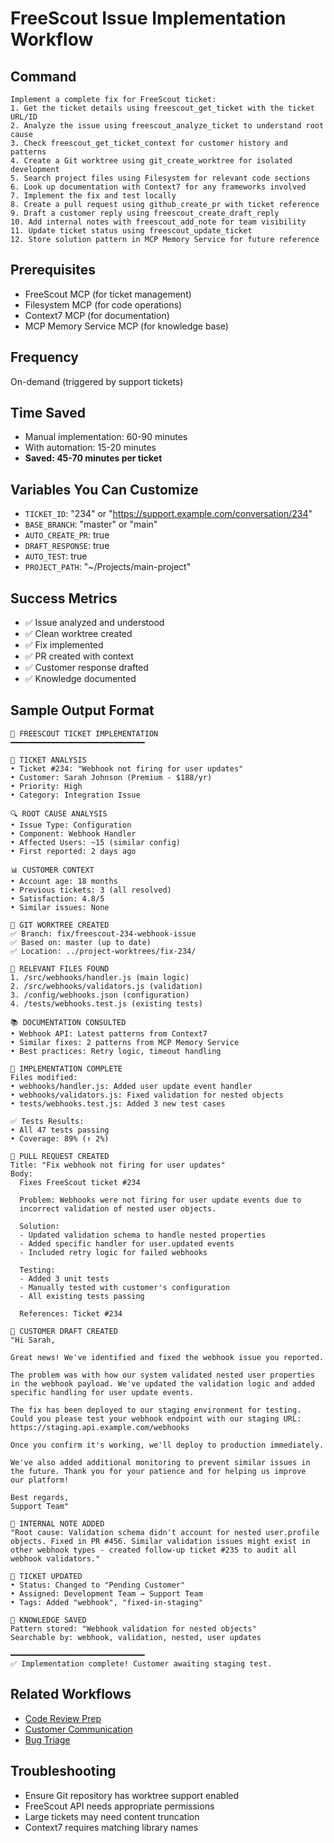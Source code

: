# FreeScout Issue Implementation Workflow

## Command
```
Implement a complete fix for FreeScout ticket:
1. Get the ticket details using freescout_get_ticket with the ticket URL/ID
2. Analyze the issue using freescout_analyze_ticket to understand root cause
3. Check freescout_get_ticket_context for customer history and patterns
4. Create a Git worktree using git_create_worktree for isolated development
5. Search project files using Filesystem for relevant code sections
6. Look up documentation with Context7 for any frameworks involved
7. Implement the fix and test locally
8. Create a pull request using github_create_pr with ticket reference
9. Draft a customer reply using freescout_create_draft_reply
10. Add internal notes with freescout_add_note for team visibility
11. Update ticket status using freescout_update_ticket
12. Store solution pattern in MCP Memory Service for future reference
```

## Prerequisites
- FreeScout MCP (for ticket management)
- Filesystem MCP (for code operations)
- Context7 MCP (for documentation)
- MCP Memory Service MCP (for knowledge base)

## Frequency
On-demand (triggered by support tickets)

## Time Saved
- Manual implementation: 60-90 minutes
- With automation: 15-20 minutes
- **Saved: 45-70 minutes per ticket**

## Variables You Can Customize
- `TICKET_ID`: "234" or "https://support.example.com/conversation/234"
- `BASE_BRANCH`: "master" or "main"
- `AUTO_CREATE_PR`: true
- `DRAFT_RESPONSE`: true
- `AUTO_TEST`: true
- `PROJECT_PATH`: "~/Projects/main-project"

## Success Metrics
- ✅ Issue analyzed and understood
- ✅ Clean worktree created
- ✅ Fix implemented
- ✅ PR created with context
- ✅ Customer response drafted
- ✅ Knowledge documented

## Sample Output Format
```
🔧 FREESCOUT TICKET IMPLEMENTATION
━━━━━━━━━━━━━━━━━━━━━━━━━━━━━━

🎫 TICKET ANALYSIS
• Ticket #234: "Webhook not firing for user updates"
• Customer: Sarah Johnson (Premium - $188/yr)
• Priority: High
• Category: Integration Issue

🔍 ROOT CAUSE ANALYSIS
• Issue Type: Configuration
• Component: Webhook Handler
• Affected Users: ~15 (similar config)
• First reported: 2 days ago

📊 CUSTOMER CONTEXT
• Account age: 18 months
• Previous tickets: 3 (all resolved)
• Satisfaction: 4.8/5
• Similar issues: None

🌳 GIT WORKTREE CREATED
✅ Branch: fix/freescout-234-webhook-issue
✅ Based on: master (up to date)
✅ Location: ../project-worktrees/fix-234/

📁 RELEVANT FILES FOUND
1. /src/webhooks/handler.js (main logic)
2. /src/webhooks/validators.js (validation)
3. /config/webhooks.json (configuration)
4. /tests/webhooks.test.js (existing tests)

📚 DOCUMENTATION CONSULTED
• Webhook API: Latest patterns from Context7
• Similar fixes: 2 patterns from MCP Memory Service
• Best practices: Retry logic, timeout handling

🔨 IMPLEMENTATION COMPLETE
Files modified:
• webhooks/handler.js: Added user update event handler
• webhooks/validators.js: Fixed validation for nested objects
• tests/webhooks.test.js: Added 3 new test cases

✅ Tests Results:
• All 47 tests passing
• Coverage: 89% (↑ 2%)

🔄 PULL REQUEST CREATED
Title: "Fix webhook not firing for user updates"
Body:
  Fixes FreeScout ticket #234
  
  Problem: Webhooks were not firing for user update events due to
  incorrect validation of nested user objects.
  
  Solution: 
  - Updated validation schema to handle nested properties
  - Added specific handler for user.updated events
  - Included retry logic for failed webhooks
  
  Testing:
  - Added 3 unit tests
  - Manually tested with customer's configuration
  - All existing tests passing

  References: Ticket #234

📝 CUSTOMER DRAFT CREATED
"Hi Sarah,

Great news! We've identified and fixed the webhook issue you reported.

The problem was with how our system validated nested user properties 
in the webhook payload. We've updated the validation logic and added 
specific handling for user update events.

The fix has been deployed to our staging environment for testing. 
Could you please test your webhook endpoint with our staging URL:
https://staging.api.example.com/webhooks

Once you confirm it's working, we'll deploy to production immediately.

We've also added additional monitoring to prevent similar issues in 
the future. Thank you for your patience and for helping us improve 
our platform!

Best regards,
Support Team"

📝 INTERNAL NOTE ADDED
"Root cause: Validation schema didn't account for nested user.profile 
objects. Fixed in PR #456. Similar validation issues might exist in 
other webhook types - created follow-up ticket #235 to audit all 
webhook validators."

🎯 TICKET UPDATED
• Status: Changed to "Pending Customer"
• Assigned: Development Team → Support Team
• Tags: Added "webhook", "fixed-in-staging"

💾 KNOWLEDGE SAVED
Pattern stored: "Webhook validation for nested objects"
Searchable by: webhook, validation, nested, user updates

━━━━━━━━━━━━━━━━━━━━━━━━━━━━━━
✅ Implementation complete! Customer awaiting staging test.
```

## Related Workflows
- [Code Review Prep](./code-review-prep.md)
- [Customer Communication](./customer-communication-hub.md)
- [Bug Triage](../daily/morning-triage.md)

## Troubleshooting
- Ensure Git repository has worktree support enabled
- FreeScout API needs appropriate permissions
- Large tickets may need content truncation
- Context7 requires matching library names
